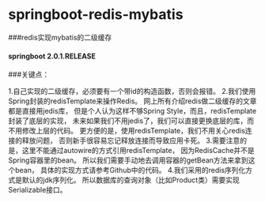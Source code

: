 # springboot-redis-mybatis
###redis实现mybatis的二级缓存
#### springboot 2.0.1.RELEASE
###关键点：

1.自己实现的二级缓存，必须要有一个带id的构造函数，否则会报错。
2.我们使用Spring封装的redisTemplate来操作Redis。
  网上所有介绍redis做二级缓存的文章都是直接用jedis库，
  但是个人认为这样不够Spring Style，而且，redisTemplate封装了底层的实现，
  未来如果我们不用jedis了，我们可以直接更换底层的库，而不用修改上层的代码。
  更方便的是，使用redisTemplate，我们不用关心redis连接的释放问题，
  否则新手很容易忘记释放连接而导致应用卡死。
3.需要注意的是，这里不能通过autowire的方式引用redisTemplate，
  因为RedisCache并不是Spring容器里的bean。
  所以我们需要手动地去调用容器的getBean方法来拿到这个bean，
  具体的实现方式请参考Github中的代码。
4.我们采用的redis序列化方式是默认的jdk序列化。
  所以数据库的查询对象（比如Product类）需要实现Serializable接口。